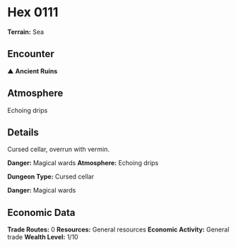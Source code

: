# Hex 0111

**Terrain:** Sea

## Encounter
▲ **Ancient Ruins**

## Atmosphere
Echoing drips

## Details
Cursed cellar, overrun with vermin.

**Danger:** Magical wards
**Atmosphere:** Echoing drips



**Dungeon Type:** Cursed cellar

**Danger:** Magical wards

## Economic Data
**Trade Routes:** 0
**Resources:** General resources
**Economic Activity:** General trade
**Wealth Level:** 1/10
